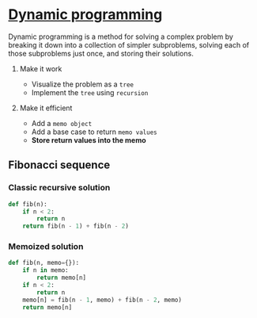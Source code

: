 # [Dynamic programming](https://www.youtube.com/watch?v=oBt53YbR9Kk)

Dynamic programming is a method for solving a complex problem by breaking it down into a collection of simpler subproblems, solving each of those subproblems just once, and storing their solutions.

1. Make it work
   - Visualize the problem as a `tree`
   - Implement the `tree` using `recursion`

2. Make it efficient
   - Add a `memo object`
   - Add a base case to return `memo values`
   - **Store return values into the memo**

## Fibonacci sequence

### Classic recursive solution

```python
def fib(n):
    if n < 2:
        return n
    return fib(n - 1) + fib(n - 2)
```

### Memoized solution

```python
def fib(n, memo={}):
    if n in memo:
        return memo[n]
    if n < 2:
        return n
    memo[n] = fib(n - 1, memo) + fib(n - 2, memo)
    return memo[n]
```

